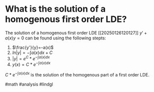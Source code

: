 # What is the solution of a homogenous first order LDE?
The solution of a homogenous first order LDE [[20250126120127]] $y' + a(x)y=0$ can be found using the following stepts:
1. $\frac{y'}{y}=-a(x)$
2. $ln|y|=-\int a(x)dx + C$
3. $|y| = e^C * e^{-\int a(x)dx}$
4. $y(x)=C*e^{-\int a(x)dx}$

$C*e^{-\int a(x)dx}$ is the solution of the homogenous part of a first order LDE.

#math #analysis #lindgl
